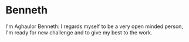 # Benneth
I'm Aghaulor Benneth: I regards myself to be a very open minded person, I'm ready for new challenge and to give my best to the work.
